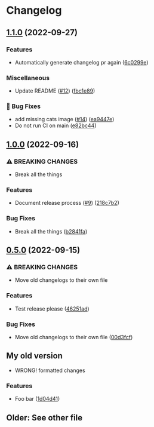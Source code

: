 # Changelog

## [1.1.0](https://github.com/Timmitry/conventional-changelog/compare/1.0.0...1.1.0) (2022-09-27)


### Features

* Automatically generate changelog pr again ([6c0299e](https://github.com/Timmitry/conventional-changelog/commit/6c0299e4c54f775a378f751e5cc642dcc296b78e))


### Miscellaneous

* Update README ([#12](https://github.com/Timmitry/conventional-changelog/issues/12)) ([fbc1e89](https://github.com/Timmitry/conventional-changelog/commit/fbc1e892492c12add32d2bda157fc45100dcca91))


### 🐞 Bug Fixes

* add missing cats image ([#14](https://github.com/Timmitry/conventional-changelog/issues/14)) ([ea9447e](https://github.com/Timmitry/conventional-changelog/commit/ea9447e2f6239e02fe8391d5571d031e8f9fdf3e))
* Do not run CI on main ([e82bc44](https://github.com/Timmitry/conventional-changelog/commit/e82bc447966bce835d25c31e80ff712fb1fae694))

## [1.0.0](https://github.com/Timmitry/conventional-changelog/compare/0.5.0...1.0.0) (2022-09-16)


### ⚠ BREAKING CHANGES

* Break all the things

### Features

* Document release process ([#9](https://github.com/Timmitry/conventional-changelog/issues/9)) ([218c7b2](https://github.com/Timmitry/conventional-changelog/commit/218c7b2b237a6788d7f94a99595b3df7cff13d90))


### Bug Fixes

* Break all the things ([b2841fa](https://github.com/Timmitry/conventional-changelog/commit/b2841faab6abaa53ce5a49e084034eec373787ef))

## [0.5.0](https://github.com/Timmitry/conventional-changelog/compare/0.4.0...0.5.0) (2022-09-15)


### ⚠ BREAKING CHANGES

* Move old changelogs to their own file

### Features

* Test release please ([46251ad](https://github.com/Timmitry/conventional-changelog/commit/46251add4645a382432c0a1c789940526a765a5b))


### Bug Fixes

* Move old changelogs to their own file ([00d3fcf](https://github.com/Timmitry/conventional-changelog/commit/00d3fcf338e8bd066d350e47146e32c1a9f73d4d))


## My old version

- WRONG! formatted changes

### Features

* Foo bar ([1d04d41](https://github.com/Timmitry/conventional-changelog/commit/1d04d41467b6539738c06fac5d7a646b43c14add))

## Older: See other file
